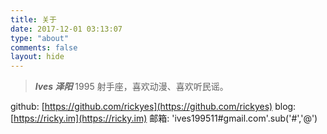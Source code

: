 ```yaml
---
title: 关于
date: 2017-12-01 03:13:07
type: "about"
comments: false
layout: hide
---
```


> ***Ives 泽阳***
> 1995 射手座，喜欢动漫、喜欢听民谣。

github: [https://github.com/rickyes](https://github.com/rickyes)
blog: [https://ricky.im](https://ricky.im)
邮箱: 'ives199511#gmail.com'.sub('#','@')
